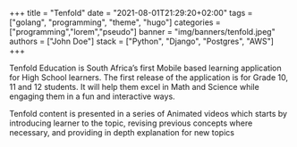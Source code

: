 +++
title = "Tenfold"
date = "2021-08-01T21:29:20+02:00"
tags = ["golang", "programming", "theme", "hugo"]
categories = ["programming","lorem","pseudo"]
banner = "img/banners/tenfold.jpeg"
authors = ["John Doe"]
stack = ["Python", "Django", "Postgres", "AWS"]
+++

Tenfold Education is South Africa’s first Mobile based learning application for High School learners. The first release of the application is for Grade 10, 11 and 12 students. It will help them excel in Math and Science while engaging them in a fun and interactive ways.

Tenfold content is presented in a series of Animated videos which starts by introducing learner to the topic, revising previous concepts where necessary, and providing in depth explanation for new topics